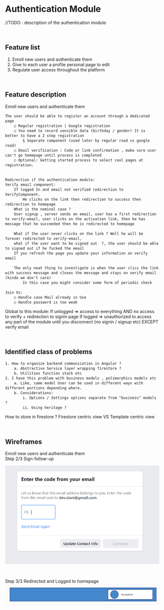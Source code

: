 # Authentication Module 
//TODO : description of the authentication module

<br/>

## Feature list
1. Enroll new users and authenticate them
2. Give to each user a profile personal page to edit
3. Regulate user access throughout the platform

<br />

## Feature description

Enroll new users and authenticate them

	The user should be able to register an account through a dedicated page
		○ Regular registration | Google registration
		○ You need to record sensible data (birthday / gender) It is better to have a 2 step registration
			§ Separate component (used later by regular road vs google road)
		○ Email verification : Code or link confirmation , make sure user can't go homepage until process is completed
		○ Optional: Getting started process to select cool pages at registration.
	
	
	Redirection if the authentication module:
	Verify email component:
		If logged In and email not verified redirection to VerifyComponent.
			He clicks on the link then redirection to success then redirection to homepage
		What is the nominal case ?
		User signup , server sends an email, user has a first redirection to verify-email, user clicks on the activation link, then he has message that he succeeded then he is redirected to homepage
		
		What if the user never clicks on the link ? Well he will be forever redirected to verify-email, 
		what if the user want to be signed out  ?, the user should be able to signed out if he fucked the email
		If you refresh the page you update your information on verify email
		
		The only neat thing to investigate is when the user clics the link with success message and closes the message and stays on verify email (kinda we don't care)
			In this case you might consider some form of periodic check
		
	Join Us:
		○ Handle case Mail already in Use
		○ Handle password is too weak

Global to this module:
	 If unlogged => access to everything AND no access to verify + redirection to signin page 
	 If logged => unauthorized to access any part of the module until you disconnect (no signin / signup etc) EXCEPT verify email 

<br />

## Identified class of problems

	1. How to organize backend communication in Angular ?
		a. Abstractive Service layer wrapping firestore ?
		b. Utilities function stack etc
	2. I have this problem with business models , polimorphics models etc
		a. Like, same model User can be used in different ways with different portions depending where.
		b. Considerations:
			i. Options / Settings options separate from "business" models ?
			ii. Using heritage ?
How to store in firestore ? Firestore centric view VS Template centric view



<br />

## Wireframes

Enroll new users and authenticate them  
Step 2/3 Sign-follow-up

![Sign follow up wireframe](_assets/sign-follow-up.png)

<br />

Step 3/3 Redirected and Logged to homepage  
![Sign follow up wireframe](_assets/account-menu-bar.png)